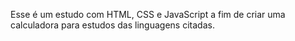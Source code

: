 Esse é um estudo com HTML, CSS e JavaScript a fim de criar uma calculadora para estudos das linguagens citadas.
